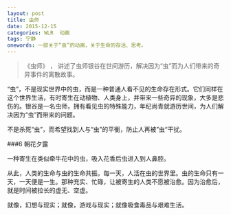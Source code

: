 ```yaml
---
layout: post
title: 虫师
date: 2015-12-15
categories: WLR  动画
tags: 宁静
onewords: 一部关于“虫”的动画，关于生命的存活、思考。
---
```

> 《虫师》 ， 讲述了虫师银谷在世间游历，解决因为“虫”而为人们带来的奇异事件的离散故事。

“虫”，不是现实世界中的虫，而是一种普通人看不见的生命存在形式。它们同样在这个世界生活，有时寄生在动植物、人类身上，并带来一些奇异的现象，大多是悲伤的。银谷是一名虫师，拥有看见虫的特殊能力，年纪尚青就游历世间，为人们解决因为“虫”而带来的问题。

不是杀死“虫”，而希望找到人与“虫”的平衡，防止人再被”虫“干扰。

###6 朝花夕露

一种寄生在类似牵牛花中的虫，吸入花香后虫进入到人鼻腔。

从此，人类的生命与虫的生命共振。每一天，人活在虫的世界里。虫的生命只有一天，一天便是一生。那种充实、忙碌，让被寄生的人类不愿被治愈。因为治愈后，就是时间被拉长的虚无、空虚。

就像，幻想与现实；就像，游戏与现实；就像吸食毒品与艰难生活。

